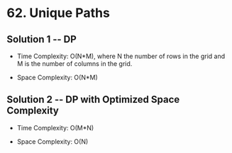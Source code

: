# 62. Unique Paths

## Solution 1 -- DP

* Time Complexity: O(N*M), where N the number of rows in the grid and M is the number of columns in the grid.

* Space Complexity: O(N*M)

## Solution 2 -- DP with Optimized Space Complexity

* Time Complexity: O(M*N)

* Space Complexity: O(N)
